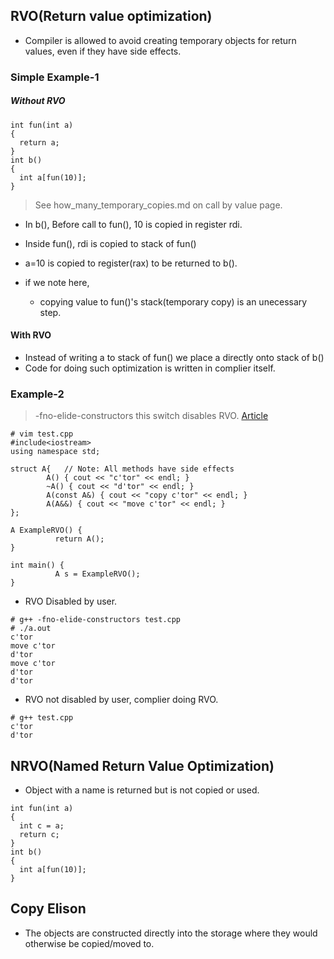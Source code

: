 ## RVO(Return value optimization)
- Compiler is allowed to avoid creating temporary objects for return values, even if they have side effects.

### Simple Example-1
##### Without RVO
```
int fun(int a)
{
  return a;
}
int b() 
{
  int a[fun(10)];
}
```
> See how_many_temporary_copies.md on call by value page.

- In b(), Before call to fun(), 10 is copied in register rdi.
- Inside fun(), rdi is copied to stack of fun()
- a=10 is copied to register(rax) to be returned to b().

- if we note here,
  - copying value to fun()'s stack(temporary copy) is an unecessary step.

#### With RVO
- Instead of writing a to stack of fun() we place a directly onto stack of b()
- Code for doing such optimization is written in complier itself.

### Example-2
> -fno-elide-constructors this switch disables RVO.
[Article](https://shaharmike.com/cpp/rvo/)
```
# vim test.cpp
#include<iostream>
using namespace std;

struct A{   // Note: All methods have side effects
        A() { cout << "c'tor" << endl; }
        ~A() { cout << "d'tor" << endl; }
        A(const A&) { cout << "copy c'tor" << endl; }
        A(A&&) { cout << "move c'tor" << endl; }
};

A ExampleRVO() {
          return A();
}

int main() {
          A s = ExampleRVO();
}
```

- RVO Disabled by user. 
```
# g++ -fno-elide-constructors test.cpp
# ./a.out
c'tor
move c'tor
d'tor
move c'tor
d'tor
d'tor
```

- RVO not disabled by user, complier doing RVO.
```
# g++ test.cpp
c'tor
d'tor
```

## NRVO(Named Return Value Optimization)
- Object with a name is returned but is not copied or used.
```
int fun(int a)
{ 
  int c = a;
  return c;
}
int b() 
{
  int a[fun(10)];
}
```

## Copy Elison
- The objects are constructed directly into the storage where they would otherwise be copied/moved to.
